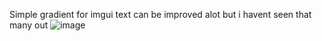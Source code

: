 Simple gradient for imgui text can be improved alot but i havent seen that many out
![image](https://github.com/PhillipThePaster/Gradient-Text/assets/49299203/3eed0919-ea89-4d30-935f-718ee8d4ecd2)
